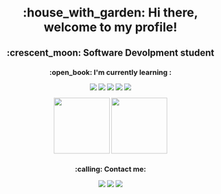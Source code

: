 <h1 align=center> :house_with_garden: Hi there, welcome to my profile!  </h1>
<div align=center>
  <h2>  :crescent_moon: Software Devolpment student </h2>
  <h3> :open_book: I'm currently learning : </h3>
  <p>
<img src="https://img.shields.io/badge/Python-151515?style=for-the-badge&logo=python&logoColor=BDECC6"/>
<img src="https://img.shields.io/badge/HTML5-151515?style=for-the-badge&logo=html5&logoColor=BDECC6"/>
<img src="https://img.shields.io/badge/CSS3-151515?style=for-the-badge&logo=css3&logoColor=BDECC6"/>
<img src="https://img.shields.io/badge/MySQL-151515?style=for-the-badge&logo=mysql&logoColor=BDECC6"/>
<img src="https://img.shields.io/badge/Flask-000000?style=for-the-badge&logo=flask&logoColor=BDECC6"/>
</p>
  <img height="130px" src="https://github-readme-stats-sigma-five.vercel.app/api?username=velipefieira&theme=merko&include_all_commits=true&count_private=true&show_icons=true"/>
  <img height="130px" src="https://github-readme-stats-sigma-five.vercel.app/api/top-langs/?username=velipefieira&layout=compact&langs_count=16&theme=merko"/>
</div>

  
<div align=center>
<h3> :calling: Contact me: </h3>
<p>
  <a href="https://www.instagram.com/velipefieira/"> <img src="https://img.shields.io/badge/Instagram-151515?style=for-the-badge&logo=instagram&logoColor=BDECC6"></img></a>
  <a href=""mailto:felipevieiragabriel@gmail.com""> <img src="https://img.shields.io/badge/Gmail-151515?style=for-the-badge&logo=gmail&logoColor=BDECC6"></img></a>
  <a href="https://www.linkedin.com/in/velipefieira/"> <img src="https://img.shields.io/badge/LinkedIn-151515?style=for-the-badge&logo=linkedin&logoColor=BDECC6"></img></a>
</p>
</div>

